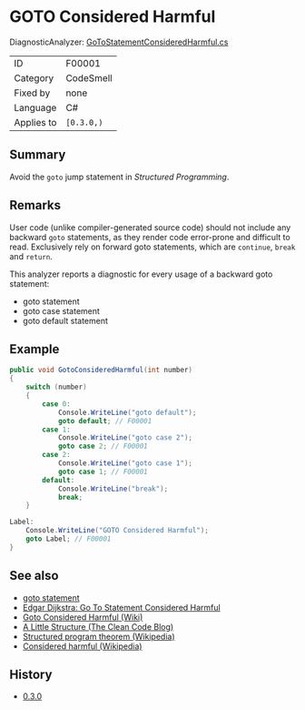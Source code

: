 # GOTO Considered Harmful

DiagnosticAnalyzer: [GoToStatementConsideredHarmful.cs](../../source/production/F0.Analyzers/CodeAnalysis/Diagnostics/F00001GoToStatementConsideredHarmful.cs)

|            |            |
|------------|------------|
| ID         | F00001     |
| Category   | CodeSmell  |
| Fixed by   | none       |
| Language   | C#         |
| Applies to | `[0.3.0,)` |

## Summary

Avoid the `goto` jump statement in _Structured Programming_.

## Remarks

User code (unlike compiler-generated source code) should not include any backward `goto` statements, as they render code error-prone and difficult to read.
Exclusively rely on forward goto statements, which are `continue`, `break` and `return`.

This analyzer reports a diagnostic for every usage of a backward goto statement:
- goto statement
- goto case statement
- goto default statement

## Example

```cs
public void GotoConsideredHarmful(int number)
{
    switch (number)
    {
        case 0:
            Console.WriteLine("goto default");
            goto default; // F00001
        case 1:
            Console.WriteLine("goto case 2");
            goto case 2; // F00001
        case 2:
            Console.WriteLine("goto case 1");
            goto case 1; // F00001
        default:
            Console.WriteLine("break");
            break;
    }

Label:
    Console.WriteLine("GOTO Considered Harmful");
    goto Label; // F00001
}
```

## See also

- [goto statement](https://docs.microsoft.com/en-us/dotnet/csharp/language-reference/keywords/goto)
- [Edgar Dijkstra: Go To Statement Considered Harmful](https://homepages.cwi.nl/~storm/teaching/reader/Dijkstra68.pdf)
- [Goto Considered Harmful (Wiki)](https://wiki.c2.com/?GotoConsideredHarmful)
- [A Little Structure (The Clean Code Blog)](https://blog.cleancoder.com/uncle-bob/2015/09/23/ALittleStructure.html)
- [Structured program theorem (Wikipedia)](https://en.wikipedia.org/wiki/Structured_program_theorem)
- [Considered harmful (Wikipedia)](https://en.wikipedia.org/wiki/Considered_harmful)

## History

- [0.3.0](../../CHANGELOG.md#v030-2020-05-27)
